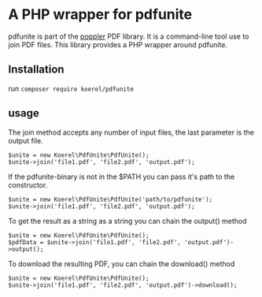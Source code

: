 # A PHP wrapper for pdfunite

pdfunite is part of the [poppler](https://poppler.freedesktop.org/) PDF library.
It is a command-line tool use to join PDF files.
This library provides a PHP wrapper around pdfunite.

## Installation

run `composer require koerel/pdfunite`

## usage

The join method accepts any number of input files, the last parameter is the output file.
```pdf
$unite = new Koerel\PdfUnite\PdfUnite();
$unite->join('file1.pdf', 'file2.pdf', 'output.pdf');
```
If the pdfunite-binary is not in the $PATH you can pass it's path to the constructor.
```pdf
$unite = new Koerel\PdfUnite\PdfUnite('path/to/pdfunite');
$unite->join('file1.pdf', 'file2.pdf', 'output.pdf');
```
To get the result as a string as a string you can chain the output() method
```pdf
$unite = new Koerel\PdfUnite\PdfUnite();
$pdfData = $unite->join('file1.pdf', 'file2.pdf', 'output.pdf')->output();
```
To download the resulting PDF, you can chain the download() method
```pdf
$unite = new Koerel\PdfUnite\PdfUnite();
$unite->join('file1.pdf', 'file2.pdf', 'output.pdf')->download();
```